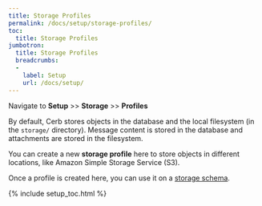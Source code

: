 ```yaml
---
title: Storage Profiles
permalink: /docs/setup/storage-profiles/
toc:
  title: Storage Profiles
jumbotron:
  title: Storage Profiles
  breadcrumbs:
  - 
    label: Setup
    url: /docs/setup/
---
```


Navigate to **Setup** >> **Storage** >> **Profiles**

By default, Cerb stores objects in the database and the local filesystem (in the `storage/` directory).  Message content is stored in the database and attachments are stored in the filesystem.

You can create a new **storage profile** here to store objects in different locations, like Amazon Simple Storage Service (S3).

Once a profile is created here, you can use it on a [storage schema](/docs/setup/storage-overview/).

{% include setup_toc.html %}